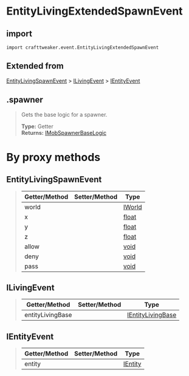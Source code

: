 # EntityLivingExtendedSpawnEvent

## import
`import crafttweaker.event.EntityLivingExtendedSpawnEvent`

## Extended from
[EntityLivingSpawnEvent](/CraftTweaker/Vanilla/Events/ILivingEvent.md) > [ILivingEvent](/CraftTweaker/Vanilla/Events/ILivingEvent.md) > [IEntityEvent](CraftTweaker/Vanilla/Events/EntityLivingSpawnEvent.md)

## .spawner
> Gets the base logic for a spawner.
>
> **Type:** Getter  
> **Returns:** [IMobSpawnerBaseLogic](CraftTweaker/Vanilla/TileEntity/IMobSpawnerBaseLogic.md)

# By proxy methods

## EntityLivingSpawnEvent
> | Getter/Method   | Setter/Method     | Type                                                              |
> |-----------------|-------------------|-------------------------------------------------------------------|
> | world           |                   | [IWorld](/CraftTweaker/Vanilla/World/IWorld.md)                   |
> | x               |                   | [float](/CraftTweaker/Vanilla/Base-Types/float.md)                |
> | y               |                   | [float](/CraftTweaker/Vanilla/Base-Types/float.md)                |
> | z               |                   | [float](/CraftTweaker/Vanilla/Base-Types/float.md)                |
> | allow           |                   | [void](/CraftTweaker/Vanilla/Base-Types/void.md)                  |
> | deny            |                   | [void](/CraftTweaker/Vanilla/Base-Types/void.md)                  |
> | pass            |                   | [void](/CraftTweaker/Vanilla/Base-Types/void.md)                  |

## ILivingEvent
> | Getter/Method   | Setter/Method     | Type                  |
> |-----------------|-------------------|-----------------------|
> | entityLivingBase|                   | [IEntityLivingBase](/CraftTweaker/Vanilla/Entities/IEntityLivingBase.md)     |

## IEntityEvent
> | Getter/Method   | Setter/Method     | Type                  |
> |-----------------|-------------------|-----------------------|
> | entity          |                   | [IEntity](/CraftTweaker/Vanilla/Entities/IEntity.md)               |